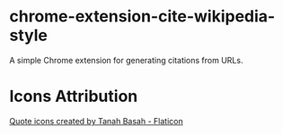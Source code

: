 # chrome-extension-cite-wikipedia-style

A simple Chrome extension for generating citations from URLs.

# Icons Attribution

<a href="https://www.flaticon.com/free-icons/quote" title="quote icons">Quote icons created by Tanah Basah - Flaticon</a>
